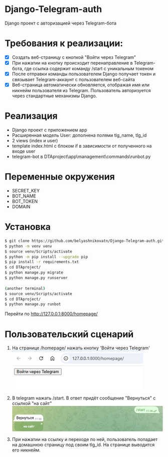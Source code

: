 # Django-Telegram-auth
Django проект с авторизацией через Telegram-бота



# Требования к реализации:
- [x] Создать веб-страницу с кнопкой "Войти через Telegram"  
- [x] При нажатии на кнопку происходит перенаправление в Telegram-бота, где ссылка содержит команду /start с уникальным токеном  
- [x] После отправки команды пользователем Django получает токен и связывает Telegram-аккаунт с пользователем веб-сайта  
- [x] Веб-страница автоматически обновляется, отображая имя или никнейм пользователя из Telegram. Пользователь авторизуется через стандартные механизмы Django.  

# Реализация
- Django проект с приложением app
- Расширенная модель User: дополнена полями tlg_name, tlg_id 
- 2 views (index и user)
- template index.html с блоком if в зависимости от полученного на входе user
- telegram-bot в DTAproject\app\management\commands\runbot.py

# Переменные окружения
- SECRET_KEY
- BOT_NAME
- BOT_TOKEN
- DOMAIN

# Установка
```bash
$ git clone https://github.com/belyashnikovatn/Django-Telegram-auth.git
$ python -m venv venv  
$ source venv/Scripts/activate  
$ python -m pip install --upgrade pip  
$ pip install -r requirements.txt  
$ cd DTAproject/
$ python manage.py migrate  
$ python manage.py runserver

(another terminal)
$ source venv/Scripts/activate  
$ cd DTAproject/
$ python manage.py runbot
```
Перейти по http://127.0.0.1:8000/homepage/


# Пользовательский сценарий
1. На странице /homepage/ нажать кнопку 'Войти через Telegram'  
![Click_button](https://github.com/belyashnikovatn/Django-Telegram-auth/blob/main/screens/1.jpg)  

2. В telegram нажать /start. В ответ придёт сообщение "Вернуться" с ссылкой "на сайт"  
![Click_ref](https://github.com/belyashnikovatn/Django-Telegram-auth/blob/main/screens/2.jpg)  

3. При нажатии на ссылку и переходе по ней, пользователь попадает на домашнюю страницу под своим tlg_id. На странице выводится его никнейм.

